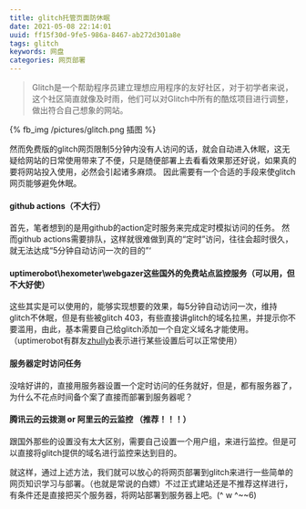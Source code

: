 ```yaml
---
title: glitch托管页面防休眠
date: 2021-05-08 22:14:01
uuid: ff15f30d-9fe5-986a-8467-ab272d301a8e
tags: glitch
keywords: 网盘
categories: 网页部署
---
```


> Glitch是一个帮助程序员建立理想应用程序的友好社区，对于初学者来说，这个社区简直就像及时雨，他们可以对Glitch中所有的酷炫项目进行调整，做出符合自己想象的网站。

{% fb_img /pictures/glitch.png 插图 %}

然而免费版的glitch网页限制5分钟内没有人访问的话，就会自动进入休眠，这无疑给网站的日常使用带来了不便，只是随便部署上去看看效果那还好说，如果真的要将网站投入使用，必然会引起诸多麻烦。
因此需要有一个合适的手段来使glitch网页能够避免休眠。

#### github actions（不大行）

首先，笔者想到的是用github的action定时服务来完成定时模拟访问的任务。
然而github actions需要排队，这样就很难做到真的“定时”访问，往往会超时很久，就无法达成“5分钟自动访问一次的目的”‘

#### uptimerobot\hexometer\webgazer这些国外的免费站点监控服务（可以用，但不大好使）

这些其实是可以使用的，能够实现想要的效果，每5分钟自动访问一次，维持glitch不休眠，但是有些被glitch 403，有些直接讲glitch的域名拉黑，并提示你不要滥用，由此，基本需要自己给glitch添加一个自定义域名才能使用。（uptimerobot有群友<a href="https://zhullyb.top">zhullyb</a>表示进行某些设置后可以正常使用）

#### 服务器定时访问任务

没啥好讲的，直接用服务器设置一个定时访问的任务就好，但是，都有服务器了，为什么不花点时间备个案了直接而部署到服务器呢？

#### 腾讯云的云拨测 or 阿里云的云监控 （推荐！！！）

跟国外那些的设置没有太大区别，需要自己设置一个用户组，来进行监控。但是可以直接将glitch提供的域名进行监控来达到目的。

就这样，通过上述方法，我们就可以放心的将网页部署到glitch来进行一些简单的网页知识学习与部署。（也就是常说的白嫖）不过正式建站还是不推荐这样进行，有条件还是直接把买个服务器，将网站部署到服务器上吧。(^ w ^~~6)
